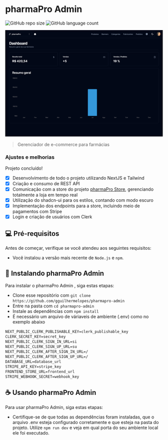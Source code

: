 # pharmaPro Admin 

![GitHub repo size](https://img.shields.io/github/repo-size/gguilhermelopes/pharmapro-admin?style=for-the-badge)
![GitHub language count](https://img.shields.io/github/languages/count/gguilhermelopes/pharmapro-admin?style=for-the-badge)

<p align="center">
<img src="./docs/img.png" alt="preview img">
</p>

> Gerenciador de e-commerce para farmácias

### Ajustes e melhorias

Projeto concluído!

- [x] Desenvolvimento de todo o projeto utilizando NextJS e Tailwind
- [x] Criação e consumo de REST API
- [x] Comunicação com a store do projeto [pharmaPro Store](https://github.com/gguilhermelopes/pharmapro-store), gerenciando totalmente a loja em tempo real
- [x] Utilização do shadcn-ui para os estilos, contando com modo escuro
- [x] Implementação dos endpoints para a store, incluindo meio de pagamentos com Stripe
- [x] Login e criação de usuários com Clerk

## 💻 Pré-requisitos

Antes de começar, verifique se você atendeu aos seguintes requisitos:

* Você instalou a versão mais recente de `Node.js` e `npm`.

## 🚀 Instalando pharmaPro Admin 

Para instalar o pharmaPro Admin , siga estas etapas:

* Clone esse repositório com `git clone https://github.com/gguilhermelopes/pharmapro-admin`
* Entre na pasta com `cd pharmapro-admin`
* Instale as dependências com `npm install`
* É necessário um arquivo de váriaveis de ambiente (.env) como no exemplo abaixo

```
NEXT_PUBLIC_CLERK_PUBLISHABLE_KEY=clerk_publishable_key
CLERK_SECRET_KEY=secret_key
NEXT_PUBLIC_CLERK_SIGN_IN_URL=si
NEXT_PUBLIC_CLERK_SIGN_UP_URL=su
NEXT_PUBLIC_CLERK_AFTER_SIGN_IN_URL=/
NEXT_PUBLIC_CLERK_AFTER_SIGN_UP_URL=/
DATABASE_URL=database_url
STRIPE_API_KEY=stripe_key
FRONTEND_STORE_URL=frontend_url
STRIPE_WEBHOOK_SECRET=webhook_key
```


## ☕ Usando pharmaPro Admin

Para usar pharmaPro Admin, siga estas etapas:

* Certifique-se de que todas as dependências foram instaladas, que o arquivo .env esteja configurado corretamente e que esteja na pasta do projeto. Utilize `npm run dev` e veja em qual porta do seu ambiente local ele foi executado.
